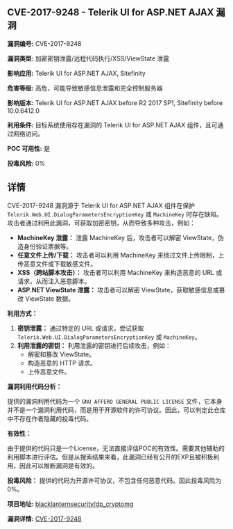 ## CVE-2017-9248 - Telerik UI for ASP.NET AJAX 漏洞

**漏洞编号:** CVE-2017-9248

**漏洞类型:** 加密密钥泄露/远程代码执行/XSS/ViewState 泄露

**影响应用:** Telerik UI for ASP.NET AJAX, Sitefinity

**危害等级:** 高危，可能导致敏感信息泄露和完全控制服务器

**影响版本:** Telerik UI for ASP.NET AJAX before R2 2017 SP1, Sitefinity before 10.0.6412.0

**利用条件:** 目标系统使用存在漏洞的 Telerik UI for ASP.NET AJAX 组件，且可通过网络访问。

**POC 可用性:** 是

**投毒风险:** 0%

## 详情

CVE-2017-9248 漏洞源于 Telerik UI for ASP.NET AJAX 组件在保护 `Telerik.Web.UI.DialogParametersEncryptionKey` 或 `MachineKey` 时存在缺陷。攻击者通过利用此漏洞，可获取加密密钥，从而导致多种攻击，例如：

*   **MachineKey 泄露：** 泄露 MachineKey 后，攻击者可以解密 ViewState，伪造身份验证票据等。
*   **任意文件上传/下载：** 攻击者可以利用 MachineKey 来绕过文件上传限制，上传恶意文件或下载敏感文件。
*   **XSS（跨站脚本攻击）：** 攻击者可以利用 MachineKey 来构造恶意的 URL 或请求，从而注入恶意脚本。
*   **ASP.NET ViewState 泄露：** 攻击者可以解密 ViewState，获取敏感信息或篡改 ViewState 数据。

**利用方式：**

1.  **密钥泄露：** 通过特定的 URL 或请求，尝试获取 `Telerik.Web.UI.DialogParametersEncryptionKey` 或 `MachineKey`。
2.  **利用泄露的密钥：** 利用泄露的密钥进行后续攻击，例如：
    *   解密和篡改 ViewState。
    *   构造恶意的 HTTP 请求。
    *   上传恶意文件。

**漏洞利用代码分析：**

提供的漏洞利用代码为一个 `GNU AFFERO GENERAL PUBLIC LICENSE` 文件，它本身并不是一个漏洞利用代码，而是用于开源软件的许可协议。因此，可以判定此仓库中不存在作者隐藏的投毒代码。

**有效性：**

由于提供的代码只是一个License，无法直接评估POC的有效性。需要其他辅助的利用脚本进行评估。但是从搜索结果来看，此漏洞已经有公开的EXP且被积极利用，因此可以推断漏洞是有效的。

**投毒风险：**
提供的代码为开源许可协议，不包含任何恶意代码。因此投毒风险为0%。

**项目地址:** [blacklanternsecurity/dp_cryptomg](https://github.com/blacklanternsecurity/dp_cryptomg)

**漏洞详情:** [CVE-2017-9248](https://nvd.nist.gov/vuln/detail/CVE-2017-9248)